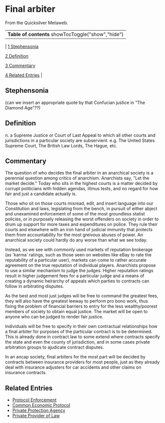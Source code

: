 
# Final arbiter

From the Quicksilver Metaweb.



|  |
| --- |
| **Table of contents** showTocToggle("show","hide") |
| 
[1 Stephensonia](/)


[2 Definition](/)


[3 Commentary](/)


[4 Related Entries](/)
 |


## Stephensonia


(can we insert an appropriate quote by that Confucian justice in "The Diamond Age"??)

## Definition



n. a Supreme Justice or Court of Last Appeal to which all other courts and jurisdictions in a particular society are subservient. e.g. The United States Supreme Court, The British Law Lords, The Hague, etc. 

## Commentary


The question of who decides the final arbiter in an anarchical society is a perennial question among critics of anarchism. Anarchists say, "Let the market decide." Today who sits in the highest courts is a matter decided by corrupt politicians with hidden agendas, litmus tests, and no regard for how fair and just a candidate actually is. 

Those who sit on those courts misread, edit, and insert language into our Constitution and laws, legislating from the bench, in pursuit of either abject and unexamined enforcement of some of the most groundless statist policies, or in purposely releasing the worst offenders on society in order to drum up support for more taxes and expenditures on police. They rule their courts and elsewhere with an iron hand of judicial immunity that protects them from accountability for the most greivous abuses of power. An anarchical society could hardly do any worse than what we see today.

Instead, as we see with commonly used markets of reputation brokerage (as 'karma' ratings, such as those seen on websites like eBay to rate the reputability of a particular user), markets can come to rather accurate agreement on the true reputation of individual players. Anarchists propose to use a similar mechanism to judge the judges. Higher reputation ratings result in higher judgement fees for a particular judge and a means of creating a dynamic heirarchy of appeals which parties to contracts can follow in arbitrating disputes.

As the best and most just judges will be free to command the greatest fees, they will also have the greatest leeway to perform pro bono work, thus fixing the problem of financial barriers to entry for the less wealthy/poorest members of society to obtain equal justice. The market will be open to anyone who can be judged to render fair justice.

Individuals will be free to specify in their own contractual relationships how a final arbiter for purposes of the particular contract is to be determined. This is already done in contract law to some extend where contracts specify the state and even the county of jurisdiction, and in some cases private arbitration groups to ajudicate contract disputes.

In an ancap society, final arbiters for the most part will be decided by contracts between insurance providers for most people, just as they already deal with insurance adjusters for car accidents and other claims on insurance contracts.

## Related Entries


* [Protocol Enforcement](/protocol-enforcement)
* [Common Economic Protocol](/common-economic-protocol)
* [Private Protection Agency](/private-protection-agency)
* [Private Provider of Law](/private-provider-of-law)
